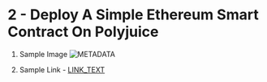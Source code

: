 # 2 - Deploy A Simple Ethereum Smart Contract On Polyjuice

1. Sample Image
![METADATA](./URL)

2. Sample Link - [LINK_TEXT](URL)

